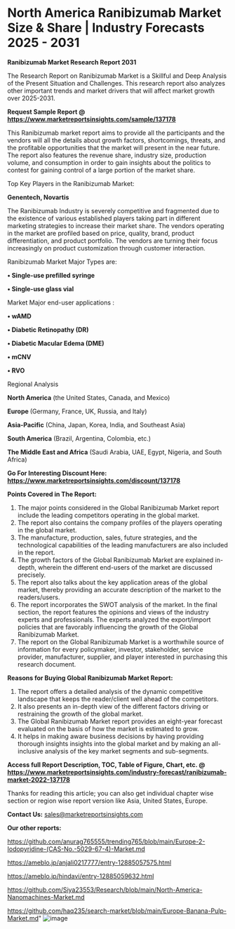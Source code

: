 # North America Ranibizumab Market Size & Share | Industry Forecasts 2025 - 2031

<strong>Ranibizumab Market Research Report 2031</strong>

The Research Report on Ranibizumab Market is a Skillful and Deep Analysis of the Present Situation and Challenges. This research report also analyzes other important trends and market drivers that will affect market growth over 2025-2031.

<strong>Request Sample Report @ <a href=https://www.marketreportsinsights.com/sample/137178>https://www.marketreportsinsights.com/sample/137178</a></strong>

This Ranibizumab market report aims to provide all the participants and the vendors will all the details about growth factors, shortcomings, threats, and the profitable opportunities that the market will present in the near future. The report also features the revenue share, industry size, production volume, and consumption in order to gain insights about the politics to contest for gaining control of a large portion of the market share.

Top Key Players in the Ranibizumab Market:

<strong>Genentech, Novartis</strong>

The Ranibizumab Industry is severely competitive and fragmented due to the existence of various established players taking part in different marketing strategies to increase their market share. The vendors operating in the market are profiled based on price, quality, brand, product differentiation, and product portfolio. The vendors are turning their focus increasingly on product customization through customer interaction.

Ranibizumab Market Major Types are:

<strong>• Single-use prefilled syringe

• Single-use glass vial</strong>

Market Major end-user applications :

<strong>• wAMD

• Diabetic Retinopathy (DR)

• Diabetic Macular Edema (DME)

• mCNV

• RVO</strong>

Regional Analysis

</u><strong><b>North America</b></strong> (the United States, Canada, and Mexico)

<strong><b>Europe </b></strong>(Germany, France, UK, Russia, and Italy)

<strong><b>Asia-Pacific</b></strong> (China, Japan, Korea, India, and Southeast Asia)

<strong><b>South America</b></strong> (Brazil, Argentina, Colombia, etc.)

<strong><b>The Middle East and Africa</b></strong> (Saudi Arabia, UAE, Egypt, Nigeria, and South Africa)

<strong>Go For Interesting Discount Here: <a href=https://www.marketreportsinsights.com/discount/137178>https://www.marketreportsinsights.com/discount/137178</a></strong>

<strong>Points Covered in The Report:</strong>
<ol>
  <li>The major points considered in the Global Ranibizumab Market report include the leading competitors operating in the global market.</li>
  <li>The report also contains the company profiles of the players operating in the global market.</li>
  <li>The manufacture, production, sales, future strategies, and the technological capabilities of the leading manufacturers are also included in the report.</li>
  <li>The growth factors of the Global Ranibizumab Market are explained in-depth, wherein the different end-users of the market are discussed precisely.</li>
  <li>The report also talks about the key application areas of the global market, thereby providing an accurate description of the market to the readers/users.</li>
  <li>The report incorporates the SWOT analysis of the market. In the final section, the report features the opinions and views of the industry experts and professionals. The experts analyzed the export/import policies that are favorably influencing the growth of the Global Ranibizumab Market.</li>
  <li>The report on the Global Ranibizumab Market is a worthwhile source of information for every policymaker, investor, stakeholder, service provider, manufacturer, supplier, and player interested in purchasing this research document.</li>
</ol>
<strong>Reasons for Buying Global Ranibizumab Market Report:</strong>

<ol>
  <li>The report offers a detailed analysis of the dynamic competitive landscape that keeps the reader/client well ahead of the competitors.</li>
  <li>It also presents an in-depth view of the different factors driving or restraining the growth of the global market.</li>
  <li>The Global Ranibizumab Market report provides an eight-year forecast evaluated on the basis of how the market is estimated to grow.</li>
  <li>It helps in making aware business decisions by having providing thorough insights insights into the global market and by making an all-inclusive analysis of the key market segments and sub-segments.</li>
</ol>
<strong>Access full Report Description, TOC, Table of Figure, Chart, etc. @ <a href=https://www.marketreportsinsights.com/industry-forecast/ranibizumab-market-2022-137178>https://www.marketreportsinsights.com/industry-forecast/ranibizumab-market-2022-137178</a></strong>


Thanks for reading this article; you can also get individual chapter wise section or region wise report version like Asia, United States, Europe.

<strong>Contact Us:</strong>
sales@marketreportsinsights.com

<strong>Our other reports:</strong>

<a href=https://github.com/anurag765555/trending765/blob/main/Europe-2-Iodopyridine-(CAS-No.-5029-67-4)-Market.md>https://github.com/anurag765555/trending765/blob/main/Europe-2-Iodopyridine-(CAS-No.-5029-67-4)-Market.md</a>

<a href=https://ameblo.jp/anjali0217777/entry-12885057575.html>https://ameblo.jp/anjali0217777/entry-12885057575.html</a>

<a href=https://ameblo.jp/hindavi/entry-12885059632.html>https://ameblo.jp/hindavi/entry-12885059632.html</a>

<a href=https://github.com/Siya23553/Research/blob/main/North-America-Nanomachines-Market.md>https://github.com/Siya23553/Research/blob/main/North-America-Nanomachines-Market.md</a>

<a href=https://github.com/haq235/search-market/blob/main/Europe-Banana-Pulp-Market.md>https://github.com/haq235/search-market/blob/main/Europe-Banana-Pulp-Market.md</a>"
![image](https://github.com/user-attachments/assets/25d69fa9-6056-4cc1-8d91-71429c6e65cf)
